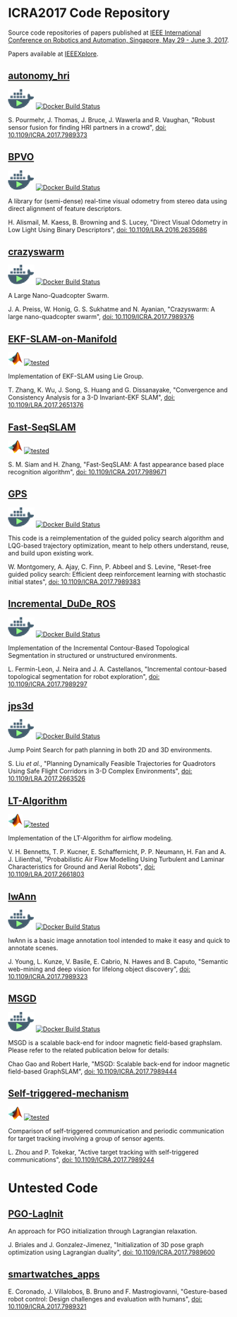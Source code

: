 # ICRA2017 Code Repository

Source code repositories of papers published at [IEEE International Conference on Robotics and Automation, Singapore, May 29 - June 3, 2017](http://www.icra2017.org/).

Papers available at [IEEEXplore](https://ieeexplore.ieee.org/xpl/mostRecentIssue.jsp?punumber=7960754).

## [autonomy_hri](https://github.com/ICRA2017/autonomy_hri)

[![Docker logo](docker_run.png "Run in Docker")](https://github.com/ICRA2017/autonomy_hri#run-in-docker)
[![Docker Build Status](https://img.shields.io/docker/build/icra2017/autonomy_hri.svg)](https://hub.docker.com/r/icra2017/autonomy_hri/)

S. Pourmehr, J. Thomas, J. Bruce, J. Wawerla and R. Vaughan, "Robust sensor fusion for finding HRI partners in a crowd",
[doi: 10.1109/ICRA.2017.7989373](https://doi.org/10.1109/ICRA.2017.7989373)

## [BPVO](https://github.com/ICRA2017/bpvo)

[![Docker logo](docker_run.png "Run in Docker")](https://github.com/ICRA2017/bpvo#run-in-docker)
[![Docker Build Status](https://img.shields.io/docker/build/icra2017/bpvo.svg)](https://hub.docker.com/r/icra2017/bpvo/)

A library for (semi-dense) real-time visual odometry from stereo data using direct alignment of feature descriptors.

H. Alismail, M. Kaess, B. Browning and S. Lucey, "Direct Visual Odometry in Low Light Using Binary Descriptors", 
[doi: 10.1109/LRA.2016.2635686](https://doi.org/10.1109/LRA.2016.2635686)

## [crazyswarm](https://github.com/ICRA2017/crazyswarm)

[![Docker logo](docker_run.png "Run in Docker")](https://github.com/ICRA2017/crazyswarm#run-in-docker)
[![Docker Build Status](https://img.shields.io/docker/build/icra2017/crazyswarm.svg)](https://hub.docker.com/r/icra2017/crazyswarm/)

A Large Nano-Quadcopter Swarm.

J. A. Preiss, W. Honig, G. S. Sukhatme and N. Ayanian, "Crazyswarm: A large nano-quadcopter swarm",
[doi: 10.1109/ICRA.2017.7989376](https://doi.org/10.1109/ICRA.2017.7989376)

## [EKF-SLAM-on-Manifold](https://github.com/ICRA2017/EKF-SLAM-on-Manifold)

[![Matlab logo](Matlab_Logo.png "Tests")](https://github.com/ICRA2017/EKF-SLAM-on-Manifold#tests) 
[![tested](https://img.shields.io/badge/matlab-tested-brightgreen.svg)](https://github.com/ICRA2017/EKF-SLAM-on-Manifold#tests)

Implementation of EKF-SLAM using Lie Group.

T. Zhang, K. Wu, J. Song, S. Huang and G. Dissanayake, "Convergence and Consistency Analysis for a 3-D Invariant-EKF SLAM",
[doi: 10.1109/LRA.2017.2651376](https://doi.org/10.1109/LRA.2017.2651376)

## [Fast-SeqSLAM](https://github.com/ICRA2017/Fast-SeqSLAM)

[![Matlab logo](Matlab_Logo.png "Tests")](https://github.com/ICRA2017/Fast-SeqSLAM#tests) 
[![tested](https://img.shields.io/badge/matlab-tested-brightgreen.svg)](https://github.com/ICRA2017/Fast-SeqSLAM#tests)

S. M. Siam and H. Zhang, "Fast-SeqSLAM: A fast appearance based place recognition algorithm",
[doi: 10.1109/ICRA.2017.7989671](https://doi.org/10.1109/ICRA.2017.7989671)

## [GPS](https://github.com/ICRA2017/gps)

[![Docker logo](docker_run.png "Run in Docker")](https://github.com/ICRA2017/gps#run-in-docker)
[![Docker Build Status](https://img.shields.io/docker/build/icra2017/gps.svg)](https://hub.docker.com/r/icra2017/gps/)

This code is a reimplementation of the guided policy search algorithm and LQG-based trajectory optimization, meant to help others understand, reuse, and build upon existing work.

W. Montgomery, A. Ajay, C. Finn, P. Abbeel and S. Levine, "Reset-free guided policy search: Efficient deep reinforcement learning with stochastic initial states",
[doi: 10.1109/ICRA.2017.7989383](https://doi.org/10.1109/ICRA.2017.7989383)

## [Incremental_DuDe_ROS](https://github.com/ICRA2017/Incremental_DuDe_ROS)

[![Docker logo](docker_run.png "Run in Docker")](https://github.com/ICRA2017/Incremental_DuDe_ROS#run-in-docker)
[![Docker Build Status](https://img.shields.io/docker/build/icra2017/incremental_dude_ros.svg)](https://hub.docker.com/r/icra2017/incremental_dude_ros/)

Implementation of the Incremental Contour-Based Topological Segmentation in structured or unstructured environments. 

L. Fermin-Leon, J. Neira and J. A. Castellanos, "Incremental contour-based topological segmentation for robot exploration",
[doi: 10.1109/ICRA.2017.7989297](https://doi.org/10.1109/ICRA.2017.7989297)

## [jps3d](https://github.com/ICRA2017/jps3d)

[![Docker logo](docker_run.png "Run in Docker")](https://github.com/ICRA2017/jps3d#run-in-docker)
[![Docker Build Status](https://img.shields.io/docker/build/icra2017/jps3d.svg)](https://hub.docker.com/r/icra2017/jps3d/)

Jump Point Search for path planning in both 2D and 3D environments.

S. Liu *et al.*, "Planning Dynamically Feasible Trajectories for Quadrotors Using Safe Flight Corridors in 3-D Complex Environments",
[doi: 10.1109/LRA.2017.2663526](https://doi.org/10.1109/LRA.2017.2663526)

## [LT-Algorithm](https://github.com/ICRA2017/LT-Algorithm)

[![Matlab logo](Matlab_Logo.png "Tests")](https://github.com/ICRA2017/LT-Algorithm#tests)
[![tested](https://img.shields.io/badge/matlab-tested-brightgreen.svg)](https://github.com/ICRA2017/LT-Algorithm#tests)

Implementation of the LT-Algorithm for airflow modeling.

V. H. Bennetts, T. P. Kucner, E. Schaffernicht, P. P. Neumann, H. Fan and A. J. Lilienthal, "Probabilistic Air Flow Modelling Using Turbulent and Laminar Characteristics for Ground and Aerial Robots",
[doi: 10.1109/LRA.2017.2661803](https://doi.org/10.1109/LRA.2017.2661803)

## [lwAnn](https://github.com/ICRA2017/lwAnn)

[![Docker logo](docker_run.png "Run in Docker")](https://github.com/ICRA2017/lwAnn#run-in-docker)
[![Docker Build Status](https://img.shields.io/docker/build/icra2017/lwann.svg)](https://hub.docker.com/r/icra2017/lwann/)

lwAnn is a basic image annotation tool intended to make it easy and quick to annotate scenes. 

J. Young, L. Kunze, V. Basile, E. Cabrio, N. Hawes and B. Caputo, "Semantic web-mining and deep vision for lifelong object discovery",
[doi: 10.1109/ICRA.2017.7989323](http://doir.org/10.1109/ICRA.2017.7989323)

## [MSGD](https://github.com/ICRA2017/MSGD)

[![Docker logo](docker_run.png "Run in Docker")](https://github.com/ICRA2017/MSGD#run-in-docker)
[![Docker Build Status](https://img.shields.io/docker/build/icra2017/msgd.svg)](https://hub.docker.com/r/icra2017/msgd/)

MSGD is a scalable back-end for indoor magnetic field-based graphslam. Please refer to the related publication below for details:

Chao Gao and Robert Harle, "MSGD: Scalable back-end for indoor magnetic field-based GraphSLAM",
[doi: 10.1109/ICRA.2017.7989444](https://doi.org/10.1109/ICRA.2017.7989444)

## [Self-triggered-mechanism](https://github.com/ICRA2017/Self-triggered-mechanism)

[![Matlab logo](Matlab_Logo.png "Tests")](https://github.com/ICRA2017/Self-triggered-mechanism#tests)
[![tested](https://img.shields.io/badge/matlab-tested-brightgreen.svg)](https://github.com/ICRA2017/Self-triggered-mechanism#tests)

Comparison of self-triggered communication and periodic communication for target tracking involving a group of sensor agents.

L. Zhou and P. Tokekar, "Active target tracking with self-triggered communications",
[doi: 10.1109/ICRA.2017.7989244](https://doi.org/10.1109/ICRA.2017.7989244)

# Untested Code

## [PGO-LagInit](https://github.com/ICRA2017/PGO-LagInit)

An approach for PGO initialization through Lagrangian relaxation.

J. Briales and J. Gonzalez-Jimenez, "Initialization of 3D pose graph optimization using Lagrangian duality",
[doi: 10.1109/ICRA.2017.7989600](https://doi.org/10.1109/ICRA.2017.7989600)

## [smartwatches_apps](https://github.com/ICRA2017/smartwatches_apps)

E. Coronado, J. Villalobos, B. Bruno and F. Mastrogiovanni, "Gesture-based robot control: Design challenges and evaluation with humans",
[doi: 10.1109/ICRA.2017.7989321](https://doi.org/10.1109/ICRA.2017.7989321)

